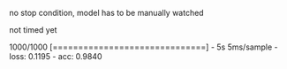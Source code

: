 no stop condition, model has to be manually watched

not timed yet

1000/1000 [==============================] - 5s 5ms/sample - loss: 0.1195 - acc: 0.9840

